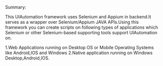  Summary:
 
 
 
This UIAutomation framework uses Selenium and Appium in backend.It serves as a wrapper over Selenium/Appium JAVA APIs.Using this framework you 
can create scripts on following types of applications which Selenium or other Selenium-based supporting tools support UIAutomation on.

1.Web Applications running on Desktop OS or Mobile Operating Systems like Android,IOS and Windows
2.Native application running on Windows Desktop,Android,IOS.
